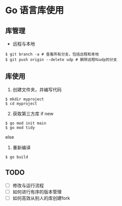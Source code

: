 # Go 语言库使用 #

## 库管理 ##


- 远程与本地

```shell
$ git branch -a # 查看所有分支，包括远程和本地
$ git push origin --delete udp # 删除远程叫udp的分支
```

## 库使用 ##

1. 创建文件夹，并编写代码
```shell
$ mkdir myproject
$ cd myproject
```
2. 获取第三方库
if new  
```shell
$ go mod init main
$ go mod tidy
```
else  


1. 重新编译
```shell
$ go build
```



## TODO ##

- [ ] 修改与运行流程
- [ ] 如何进行有序的版本管理
- [ ] 如何高效从别人的库创建fork